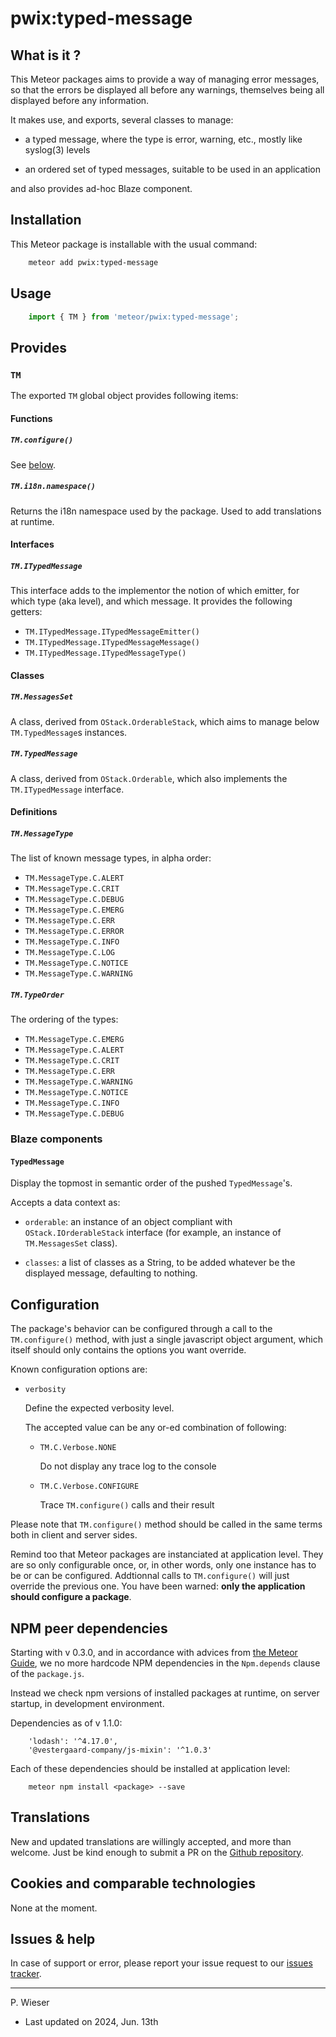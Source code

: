 # pwix:typed-message

## What is it ?

This Meteor packages aims to provide a way of managing error messages, so that the errors be displayed all before any warnings, themselves being all displayed before any information.

It makes use, and exports, several classes to manage:

- a typed message, where the type is error, warning, etc., mostly like syslog(3) levels

- an ordered set of typed messages, suitable to be used in an application

and also provides ad-hoc Blaze component.

## Installation

This Meteor package is installable with the usual command:

```sh
    meteor add pwix:typed-message
```

## Usage

```js
    import { TM } from 'meteor/pwix:typed-message';
```

## Provides

### `TM`

The exported `TM` global object provides following items:

#### Functions

##### `TM.configure()`

See [below](#configuration).

##### `TM.i18n.namespace()`

Returns the i18n namespace used by the package. Used to add translations at runtime.

#### Interfaces

##### `TM.ITypedMessage`

This interface adds to the implementor the notion of which emitter, for which type (aka level), and which message. It provides the following getters:

- `TM.ITypedMessage.ITypedMessageEmitter()`
- `TM.ITypedMessage.ITypedMessageMessage()`
- `TM.ITypedMessage.ITypedMessageType()`

#### Classes

##### `TM.MessagesSet`

A class, derived from `OStack.OrderableStack`, which aims to manage below `TM.TypedMessage`s instances.

##### `TM.TypedMessage`

A class, derived from `OStack.Orderable`, which also implements the `TM.ITypedMessage` interface.

#### Definitions

##### `TM.MessageType`

The list of known message types, in alpha order:

- `TM.MessageType.C.ALERT`
- `TM.MessageType.C.CRIT`
- `TM.MessageType.C.DEBUG`
- `TM.MessageType.C.EMERG`
- `TM.MessageType.C.ERR`
- `TM.MessageType.C.ERROR`
- `TM.MessageType.C.INFO`
- `TM.MessageType.C.LOG`
- `TM.MessageType.C.NOTICE`
- `TM.MessageType.C.WARNING`

##### `TM.TypeOrder`

The ordering of the types:

- `TM.MessageType.C.EMERG`
- `TM.MessageType.C.ALERT`
- `TM.MessageType.C.CRIT`
- `TM.MessageType.C.ERR`
- `TM.MessageType.C.WARNING`
- `TM.MessageType.C.NOTICE`
- `TM.MessageType.C.INFO`
- `TM.MessageType.C.DEBUG`

### Blaze components

#### `TypedMessage`

Display the topmost in semantic order of the pushed `TypedMessage`'s.

Accepts a data context as:

- `orderable`: an instance of an object compliant with `OStack.IOrderableStack` interface (for example, an instance of `TM.MessagesSet` class).

- `classes`: a list of classes as a String, to be added whatever be the displayed message, defaulting to nothing.

## Configuration

The package's behavior can be configured through a call to the `TM.configure()` method, with just a single javascript object argument, which itself should only contains the options you want override.

Known configuration options are:

- `verbosity`

    Define the expected verbosity level.

    The accepted value can be any or-ed combination of following:

    - `TM.C.Verbose.NONE`

        Do not display any trace log to the console

    - `TM.C.Verbose.CONFIGURE`

        Trace `TM.configure()` calls and their result

Please note that `TM.configure()` method should be called in the same terms both in client and server sides.

Remind too that Meteor packages are instanciated at application level. They are so only configurable once, or, in other words, only one instance has to be or can be configured. Addtionnal calls to `TM.configure()` will just override the previous one. You have been warned: **only the application should configure a package**.

## NPM peer dependencies

Starting with v 0.3.0, and in accordance with advices from [the Meteor Guide](https://guide.meteor.com/writing-atmosphere-packages.html#peer-npm-dependencies), we no more hardcode NPM dependencies in the `Npm.depends` clause of the `package.js`.

Instead we check npm versions of installed packages at runtime, on server startup, in development environment.

Dependencies as of v 1.1.0:
```
    'lodash': '^4.17.0',
    '@vestergaard-company/js-mixin': '^1.0.3'
```

Each of these dependencies should be installed at application level:
```
    meteor npm install <package> --save
```

## Translations

New and updated translations are willingly accepted, and more than welcome. Just be kind enough to submit a PR on the [Github repository](https://github.com/trychlos/pwix-typed-message/pulls).

## Cookies and comparable technologies

None at the moment.

## Issues & help

In case of support or error, please report your issue request to our [issues tracker](https://github.com/trychlos/pwix-typed-message/issues).

---
P. Wieser
- Last updated on 2024, Jun. 13th
